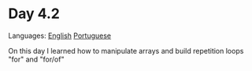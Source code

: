 # Day 4.2

Languages: [English](https://github.com/mayusatori/trybe-exercises/blob/exercises/4.2/exercises/B4/4.2/README.en.md#day-42) [Portuguese](https://github.com/mayusatori/trybe-exercises/tree/exercises/4.2/exercises/B4/4.2#dia-42)

On this day I learned how to manipulate arrays and build repetition loops "for" and "for/of"
